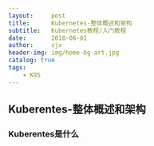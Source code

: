 ```yaml
---
layout:     post
title:      Kubernetes-整体概述和架构
subtitle:   Kubernetes教程/入门教程
date:       2018-06-01
author:     cjx
header-img: img/home-bg-art.jpg
catalog: true
tags:
    - K8S
---
```


## Kuberentes-整体概述和架构

### Kuberentes是什么

